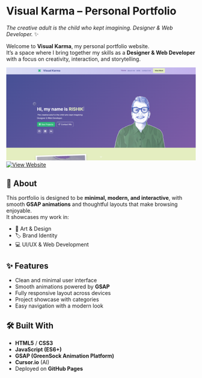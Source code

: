 # Visual Karma – Personal Portfolio  
*The creative adult is the child who kept imagining.
Designer & Web Developer.* ✨  

Welcome to **Visual Karma**, my personal portfolio website.  
It’s a space where I bring together my skills as a **Designer & Web Developer** with a focus on creativity, interaction, and storytelling.  

![Visual Karma Preview](./preview.png)  
[![View Website](https://img.shields.io/badge/View%20Website-VisualKarma.in-brightgreen?style=for-the-badge&logo=google-chrome)](https://visualkarma.in)  



## 🔮 About  
This portfolio is designed to be **minimal, modern, and interactive**, with smooth **GSAP animations** and thoughtful layouts that make browsing enjoyable.  
It showcases my work in:  
- 🎨 Art & Design  
- 🏷 Brand Identity  
- 💻 UI/UX & Web Development  

## ✨ Features  
- Clean and minimal user interface  
- Smooth animations powered by **GSAP**  
- Fully responsive layout across devices  
- Project showcase with categories  
- Easy navigation with a modern look  

## 🛠️ Built With  
- **HTML5** / **CSS3**  
- **JavaScript (ES6+)**  
- **GSAP (GreenSock Animation Platform)**  
- **Cursor.io** (AI)  
- Deployed on **GitHub Pages**  
